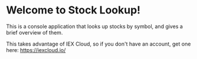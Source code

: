 # Welcome to Stock Lookup!

This is a console application that looks up stocks by symbol, and gives a brief overview of them.

This takes advantage of IEX Cloud, so if you don't have an account, get one here: https://iexcloud.io/